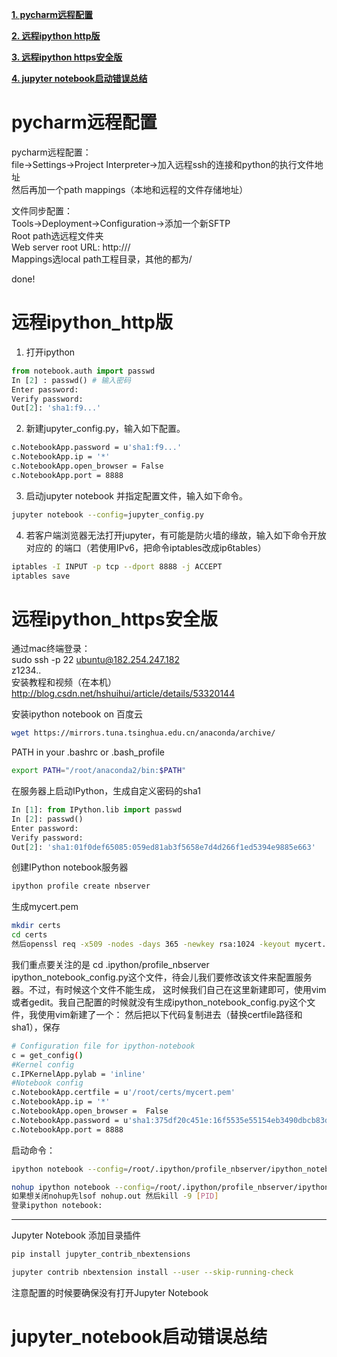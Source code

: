 [**1. pycharm远程配置**](#pycharm远程配置)

[**2. 远程ipython http版**](#远程ipython_http版)

[**3. 远程ipython https安全版**](#远程ipython_https安全版)

[**4. jupyter notebook启动错误总结**](#jupyter_notebook启动错误总结)

# pycharm远程配置

pycharm远程配置： <br>
file->Settings->Project Interpreter->加入远程ssh的连接和python的执行文件地址 <br>
然后再加一个path mappings（本地和远程的文件存储地址）

文件同步配置： <br>
Tools->Deployment->Configuration->添加一个新SFTP <br>
Root path选远程文件夹 <br>
Web server root URL: http:/// <br>
Mappings选local path工程目录，其他的都为/ <br>

done!

# 远程ipython_http版

1. 打开ipython
```python
from notebook.auth import passwd
In [2] : passwd() # 输入密码
Enter password:
Verify password:
Out[2]: 'sha1:f9...'
```

2. 新建jupyter_config.py，输入如下配置。
```bash
c.NotebookApp.password = u'sha1:f9...'
c.NotebookApp.ip = '*'
c.NotebookApp.open_browser = False
c.NotebookApp.port = 8888
```

3. 启动jupyter notebook 并指定配置文件，输入如下命令。
```bash
jupyter notebook --config=jupyter_config.py
```

4. 若客户端浏览器无法打开jupyter，有可能是防火墙的缘故，输入如下命令开放对应的
的端口（若使用IPv6，把命令iptables改成ip6tables）
```bash
iptables -I INPUT -p tcp --dport 8888 -j ACCEPT
iptables save
```

# 远程ipython_https安全版

通过mac终端登录： <br>
sudo ssh -p 22 ubuntu@182.254.247.182 <br>
z1234.. <br>
安装教程和视频（在本机） <br>
http://blog.csdn.net/hshuihui/article/details/53320144 <br>

安装ipython notebook on 百度云 <br>
```bash
wget https://mirrors.tuna.tsinghua.edu.cn/anaconda/archive/
```
PATH in your .bashrc or .bash_profile 
```bash
export PATH="/root/anaconda2/bin:$PATH"
```
在服务器上启动IPython，生成自定义密码的sha1
```python
In [1]: from IPython.lib import passwd
In [2]: passwd()
Enter password:
Verify password:
Out[2]: 'sha1:01f0def65085:059ed81ab3f5658e7d4d266f1ed5394e9885e663'
```
创建IPython notebook服务器
```bash
ipython profile create nbserver
```
生成mycert.pem
```bash
mkdir certs 
cd certs 
然后openssl req -x509 -nodes -days 365 -newkey rsa:1024 -keyout mycert.pem -out mycert.pem
```
我们重点要关注的是 cd .ipython/profile_nbserver <br>
ipython_notebook_config.py这个文件，待会儿我们要修改该文件来配置服务器。不过，有时候这个文件不能生成，
这时候我们自己在这里新建即可，使用vim或者gedit。我自己配置的时候就没有生成ipython_notebook_config.py这个文件，我使用vim新建了一个： 
然后把以下代码复制进去（替换certfile路径和sha1），保存

```bash
# Configuration file for ipython-notebook
c = get_config()
#Kernel config
c.IPKernelApp.pylab = 'inline'
#Notebook config
c.NotebookApp.certfile = u'/root/certs/mycert.pem'
c.NotebookApp.ip = '*'
c.NotebookApp.open_browser =  False
c.NotebookApp.password = u'sha1:375df20c451e:16f5535e55154eb3490dbcb83d8cb930ef3c3799'
c.NotebookApp.port = 8888
```
启动命令： <br>
```bash
ipython notebook --config=/root/.ipython/profile_nbserver/ipython_notebook_config.py
```
```bash
nohup ipython notebook --config=/root/.ipython/profile_nbserver/ipython_notebook_config.py 
如果想关闭nohup先lsof nohup.out 然后kill -9 [PID] 
登录ipython notebook:
```

---

Jupyter Notebook 添加目录插件<br>

```bash
pip install jupyter_contrib_nbextensions
```
```bash
jupyter contrib nbextension install --user --skip-running-check
```
注意配置的时候要确保没有打开Jupyter Notebook

# jupyter_notebook启动错误总结

